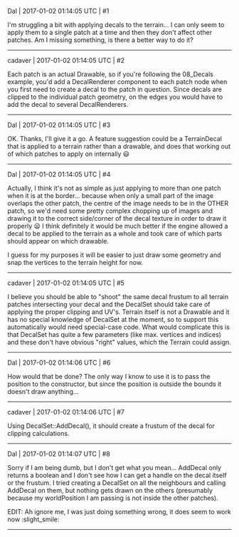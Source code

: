 Dal | 2017-01-02 01:14:05 UTC | #1

I'm struggling a bit with applying decals to the terrain... I can only seem to apply them to a single patch at a time and then they don't affect other patches. Am I missing something, is there a better way to do it?

-------------------------

cadaver | 2017-01-02 01:14:05 UTC | #2

Each patch is an actual Drawable, so if you're following the 08_Decals example, you'd add a DecalRenderer component to each patch node when you first need to create a decal to the patch in question. Since decals are clipped to the individual patch geometry, on the edges you would have to add the decal to several DecalRenderers.

-------------------------

Dal | 2017-01-02 01:14:05 UTC | #3

OK. Thanks, I'll give it a go.
A feature suggestion could be a TerrainDecal that is applied to a terrain rather than a drawable, and does that working out of which patches to apply on internally :smiley:

-------------------------

Dal | 2017-01-02 01:14:05 UTC | #4

Actually, I think it's not as simple as just applying to more than one patch when it is at the border... because when only a small part of the image overlaps the other patch, the centre of the image needs to be in the OTHER patch, so we'd need some pretty complex chopping up of images and drawing it to the correct side/corner of the decal texture in order to draw it properly :frowning:
I think definitely it would be much better if the engine allowed a decal to be applied to the terrain as a whole and took care of which parts should appear on which drawable.

I guess for my purposes it will be easier to just draw some geometry and snap the vertices to the terrain height for now.

-------------------------

cadaver | 2017-01-02 01:14:05 UTC | #5

I believe you should be able to "shoot" the same decal frustum to all terrain patches intersecting your decal and the DecalSet should take care of applying the proper clipping and UV's. Terrain itself is not a Drawable and it has no special knowledge of DecalSet at the moment, so to support this automatically would need special-case code. What would complicate this is that DecalSet has quite a few parameters (like max. vertices and indices) and these don't have obvious "right" values, which the Terrain could assign.

-------------------------

Dal | 2017-01-02 01:14:06 UTC | #6

How would that be done? The only way I know to use it is to pass the position to the constructor, but since the position is outside the bounds it doesn't draw anything...

-------------------------

cadaver | 2017-01-02 01:14:06 UTC | #7

Using DecalSet::AddDecal(), it should create a frustum of the decal for clipping calculations.

-------------------------

Dal | 2017-01-02 01:14:07 UTC | #8

Sorry if I am being dumb, but I don't get what you mean... AddDecal only returns a boolean and I don't see how I can get a handle on the decal itself or the frustum.  I tried creating a DecalSet on all the neighbours and calling AddDecal on them, but nothing gets drawn on the others (presumably because my worldPosition I am passing is not inside the other patches).

EDIT: Ah ignore me, I was just doing something wrong, it does seem to work now :slight_smile:

-------------------------

